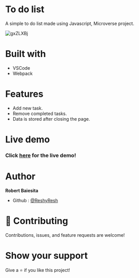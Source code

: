# To do list
A simple to do list made using Javascript, Microverse project.

![gxZLXBj](https://user-images.githubusercontent.com/85108160/129729647-7a9df308-ee96-4db1-ba5e-796795997d26.png)

# Built with
  - VSCode
  - Webpack 

# Features 
  - Add new task.
  - Remove completed tasks.
  - Data is stored after closing the page.

# Live demo
### Click [here](https://reshyresh.github.io/To-Do-List-JS/) for the live demo!

# Author
**Robert Baiesita**
  - Github : [@ReshyResh](https://github.com/ReshyResh/)


# 🤝 Contributing

Contributions, issues, and feature requests are welcome!

# Show your support

Give a ⭐️ if you like this project!
